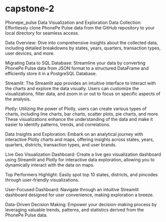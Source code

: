 # capstone-2
Phonepe_pulse Data Visualization and Exploration
Data Collection: Effortlessly clone PhonePe Pulse data from the GitHub repository to your local directory for seamless access.

Data Overview: Dive into comprehensive insights about the collected data, including detailed breakdowns by states, years, quarters, transaction types, user devices, and more.

Migrating Data to SQL Database: Streamline your data by converting PhonePe Pulse data from JSON format to a structured DataFrame and efficiently store it in a PostgreSQL Database.

Streamlit: The Streamlit app provides an intuitive interface to interact with the charts and explore the data visually. Users can customize the visualizations, filter data, and zoom in or out to focus on specific aspects of the analysis.

Plotly: Utilizing the power of Plotly, users can create various types of charts, including line charts, bar charts, scatter plots, pie charts, and more. These visualizations enhance the understanding of the data and make it easier to identify patterns, trends, and correlations.

Data Insights and Exploration: Embark on an analytical journey with interactive Plotly charts and maps, offering insights across states, years, quarters, districts, transaction types, and user brands.

Live Geo Visualization Dashboard: Create a live geo visualization dashboard using Streamlit and Plotly for interactive data exploration, allowing you to dynamically interact with the data on maps.

Top Performers Highlight: Easily spot top 10 states, districts, and pincodes through user-friendly visualizations.

User-Focused Dashboard: Navigate through an intuitive Streamlit dashboard designed for user convenience, making exploration a breeze.

Data-Driven Decision Making: Empower your decision-making process by leveraging valuable trends, patterns, and statistics derived from the PhonePe Pulse data.
